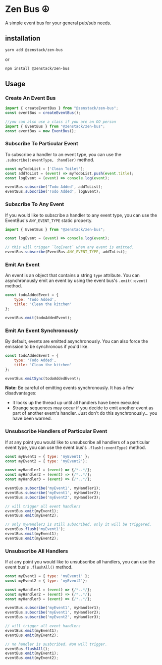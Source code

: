 # Zen Bus ☮️
A simple event bus for your general pub/sub needs.

## installation
```bash
yarn add @zenstack/zen-bus
```
or 
```bash
npm install @zenstack/zen-bus
```

## Usage

### Create An Event Bus
```javascript
import { createEventBus } from "@zenstack/zen-bus";
const eventBus = createEventBus();

//you can also use a class if you are an OO person
import { EventBus } from "@zenstack/zen-bus";
const eventBus = new EventBus();
```

### Subscribe To Particular Event
To subscribe a handler to an event type, you can use the `.subscribe(:eventType, :handler)` method.
```javascript
const myTodoList = ['Clean Toilet'];
const addToList = (event) => myTodoList.push(event.title);
const logEvent = (event) => console.log(event);

eventBus.subscribe('Todo Added', addToList);
eventBus.subscribe('Todo Added', logEvent);
```

### Subscribe To Any Event
If you would like to subscribe a handler to any event type, you can use
the EventBus's `ANY_EVENT_TYPE` static property.
```javascript
import { EventBus } from "@zenstack/zen-bus";

const logEvent = (event) => console.log(event);

// this will trigger `logEvent` when any event is emitted.
eventBus.subscribe(EventBus.ANY_EVENT_TYPE, addToList);
```

### Emit An Event
An event is an object that contains a string `type` attribute. You can asynchronously emit an event
by using the event bus's `.emit(:event)` method.
```javascript
const todoAddedEvent = {
    type: 'Todo Added',
    title: 'Clean the kitchen'
};

eventBus.emit(todoAddedEvent);
```

### Emit An Event Synchronously
By default, events are emitted asynchronously. You can also force the emission
to be synchronous if you'd like.
```javascript
const todoAddedEvent = {
    type: 'Todo Added',
    title: 'Clean the kitchen'
};

eventBus.emitSync(todoAddedEvent);
```

**Note:** Be careful of emitting events synchronously. It has a few disadvantages:

- It locks up the thread up until all handlers have been executed
- Strange sequences may occur if you decide to emit another event as part of
another event's handler. Just don't do this synchronously... you have been warned.

### Unsubscribe Handlers of Particular Event
If at any point you would like to unsubscribe all handlers of a particular event type, you can
use the event bus's `.flush(:eventType)` method.
```javascript
const myEvent1 = { type: 'myEvent1' };
const myEvent2 = { type: 'myEvent2'};

const myHandler1 = (event) => {/*..*/};
const myHandler2 = (event) => {/*..*/};
const myHandler3 = (event) => {/*..*/};

eventBus.subscribe('myEvent1', myHandler1);
eventBus.subscribe('myEvent1', myHandler2);
eventBus.subscribe('myEvent2', myHandler3);

// will trigger all event handlers
eventBus.emit(myEvent1);
eventBus.emit(myEvent2);

// only myHandler3 is still subscribed. only it will be triggered.
eventBus.flush('myEvent1');
eventBus.emit(myEvent1);
eventBus.emit(myEvent2);
```

### Unsubscribe All Handlers
If at any point you would like to unsubscribe all handlers, you can
use the event bus's `.flushAll()` method.
```javascript
const myEvent1 = { type: 'myEvent1' };
const myEvent2 = { type: 'myEvent2'};

const myHandler1 = (event) => {/*..*/};
const myHandler2 = (event) => {/*..*/};
const myHandler3 = (event) => {/*..*/};

eventBus.subscribe('myEvent1', myHandler1);
eventBus.subscribe('myEvent1', myHandler2);
eventBus.subscribe('myEvent2', myHandler3);

// will trigger all event handlers
eventBus.emit(myEvent1);
eventBus.emit(myEvent2);

// no handler is susbcribed. Non will trigger.
eventBus.flushAll();
eventBus.emit(myEvent1);
eventBus.emit(myEvent2);
```
